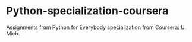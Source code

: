# Python-specialization-coursera
Assignments from Python for Everybody specialization from Coursera: U. Mich.
